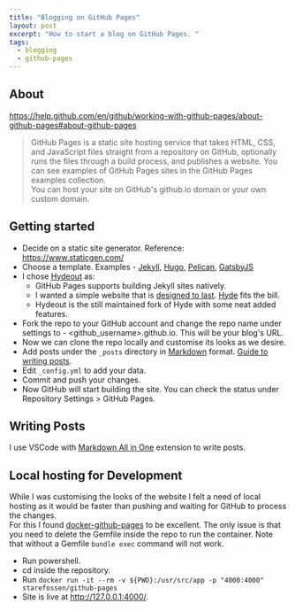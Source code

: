 ```yaml
---
title: "Blogging on GitHub Pages"
layout: post
excerpt: "How to start a blog on GitHub Pages. "
tags:
  - blogging
  - github-pages
---
```


## About  
<https://help.github.com/en/github/working-with-github-pages/about-github-pages#about-github-pages>
> GitHub Pages is a static site hosting service that takes HTML, CSS, and JavaScript files straight from a repository on GitHub, optionally runs the files through a build process, and publishes a website. You can see examples of GitHub Pages sites in the GitHub Pages examples collection.  
You can host your site on GitHub's github.io domain or your own custom domain.

## Getting started
* Decide on a static site generator. Reference: <https://www.staticgen.com/>  
* Choose a template. Examples -  [Jekyll](https://jekyllthemes.io/free), [Hugo](https://themes.gohugo.io/), [Pelican](http://www.pelicanthemes.com/), [GatsbyJS](https://www.gatsbyjs.org/starters/)  
* I chose [Hydeout](https://fongandrew.github.io/hydeout/) as:
  * GitHub Pages supports building Jekyll sites natively.
  * I wanted a simple website that is [designed to last](https://jeffhuang.com/designed_to_last/). [Hyde](https://hyde.getpoole.com/) fits the bill.
  * Hydeout is the still maintained fork of Hyde with some neat added features.
* Fork the repo to your GitHub account and change the repo name under settings to - \<github_username\>.github.io. This will be your blog's URL.
* Now we can clone the repo locally and customise its looks as we desire.
* Add posts under the `_posts` directory in [Markdown](https://guides.github.com/features/mastering-markdown/) format. [Guide to writing posts](https://jekyllrb.com/docs/posts/).
* Edit `_config.yml` to add your data.
* Commit and push your changes.
* Now GitHub will start building the site. You can check the status under Repository Settings > GitHub Pages.

## Writing Posts
I use VSCode with [Markdown All in One](https://marketplace.visualstudio.com/items?itemName=yzhang.markdown-all-in-one) extension to write posts.  

## Local hosting for Development
While I was customising the looks of the website I felt a need of local hosting as it would be faster than pushing and waiting for GitHub to process the changes.  
For this I found [docker-github-pages](https://github.com/Starefossen/docker-github-pages) to be excellent. The only issue is that you need to delete the Gemfile inside the repo to run the container. Note that without a Gemfile `bundle exec` command will not work.  

* Run powershell.
* cd inside the repository.
* Run `docker run -it --rm -v ${PWD}:/usr/src/app -p "4000:4000" starefossen/github-pages`
* Site is live at <http://127.0.0.1:4000/>.
